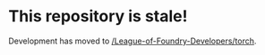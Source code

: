 # This repository is stale!

Development has moved to [/League-of-Foundry-Developers/torch](/League-of-Foundry-Developers/torch).

